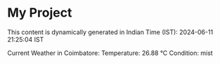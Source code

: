# My Project

This content is dynamically generated in Indian Time (IST): 2024-06-11 21:25:04 IST


Current Weather in Coimbatore:
Temperature: 26.88 °C
Condition: mist
